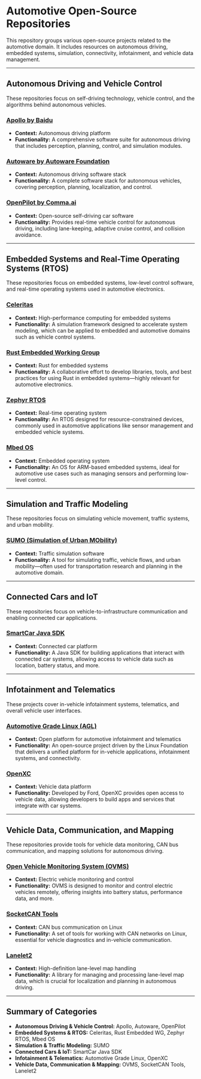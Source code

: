# Automotive Open-Source Repositories

This repository groups various open-source projects related to the automotive domain. It includes resources on autonomous driving, embedded systems, simulation, connectivity, infotainment, and vehicle data management.

---

## Autonomous Driving and Vehicle Control

These repositories focus on self-driving technology, vehicle control, and the algorithms behind autonomous vehicles.

### [Apollo by Baidu](https://github.com/ApolloAuto/apollo)
- **Context:** Autonomous driving platform  
- **Functionality:** A comprehensive software suite for autonomous driving that includes perception, planning, control, and simulation modules.

### [Autoware by Autoware Foundation](https://github.com/autowarefoundation/autoware)
- **Context:** Autonomous driving software stack  
- **Functionality:** A complete software stack for autonomous vehicles, covering perception, planning, localization, and control.

### [OpenPilot by Comma.ai](https://github.com/commaai/openpilot)
- **Context:** Open-source self-driving car software  
- **Functionality:** Provides real-time vehicle control for autonomous driving, including lane-keeping, adaptive cruise control, and collision avoidance.

---

## Embedded Systems and Real-Time Operating Systems (RTOS)

These repositories focus on embedded systems, low-level control software, and real-time operating systems used in automotive electronics.

### [Celeritas](https://github.com/celeritas-project/celeritas)
- **Context:** High-performance computing for embedded systems  
- **Functionality:** A simulation framework designed to accelerate system modeling, which can be applied to embedded and automotive domains such as vehicle control systems.

### [Rust Embedded Working Group](https://github.com/rust-embedded/wg)
- **Context:** Rust for embedded systems  
- **Functionality:** A collaborative effort to develop libraries, tools, and best practices for using Rust in embedded systems—highly relevant for automotive electronics.

### [Zephyr RTOS](https://github.com/zephyrproject-rtos/zephyr)
- **Context:** Real-time operating system  
- **Functionality:** An RTOS designed for resource-constrained devices, commonly used in automotive applications like sensor management and embedded vehicle systems.

### [Mbed OS](https://github.com/ARMmbed/mbed-os)
- **Context:** Embedded operating system  
- **Functionality:** An OS for ARM-based embedded systems, ideal for automotive use cases such as managing sensors and performing low-level control.

---

## Simulation and Traffic Modeling

These repositories focus on simulating vehicle movement, traffic systems, and urban mobility.

### [SUMO (Simulation of Urban MObility)](https://github.com/eclipse-sumo/sumo)
- **Context:** Traffic simulation software  
- **Functionality:** A tool for simulating traffic, vehicle flows, and urban mobility—often used for transportation research and planning in the automotive domain.

---

## Connected Cars and IoT

These repositories focus on vehicle-to-infrastructure communication and enabling connected car applications.

### [SmartCar Java SDK](https://github.com/smartcar/java-sdk)
- **Context:** Connected car platform  
- **Functionality:** A Java SDK for building applications that interact with connected car systems, allowing access to vehicle data such as location, battery status, and more.

---

## Infotainment and Telematics

These projects cover in-vehicle infotainment systems, telematics, and overall vehicle user interfaces.

### [Automotive Grade Linux (AGL)](https://www.automotivelinux.org/)
- **Context:** Open platform for automotive infotainment and telematics  
- **Functionality:** An open-source project driven by the Linux Foundation that delivers a unified platform for in-vehicle applications, infotainment systems, and connectivity.

### [OpenXC](https://github.com/openxc)
- **Context:** Vehicle data platform  
- **Functionality:** Developed by Ford, OpenXC provides open access to vehicle data, allowing developers to build apps and services that integrate with car systems.

---

## Vehicle Data, Communication, and Mapping

These repositories provide tools for vehicle data monitoring, CAN bus communication, and mapping solutions for autonomous driving.

### [Open Vehicle Monitoring System (OVMS)](https://github.com/openvehicles/Open-Vehicle-Monitoring-System-OVMS)
- **Context:** Electric vehicle monitoring and control  
- **Functionality:** OVMS is designed to monitor and control electric vehicles remotely, offering insights into battery status, performance data, and more.

### [SocketCAN Tools](https://github.com/linux-can/socketcan-tools)
- **Context:** CAN bus communication on Linux  
- **Functionality:** A set of tools for working with CAN networks on Linux, essential for vehicle diagnostics and in-vehicle communication.

### [Lanelet2](https://github.com/fzi-forschungszentrum-informatik/Lanelet2)
- **Context:** High-definition lane-level map handling  
- **Functionality:** A library for managing and processing lane-level map data, which is crucial for localization and planning in autonomous driving.

---

## Summary of Categories

- **Autonomous Driving & Vehicle Control:** Apollo, Autoware, OpenPilot  
- **Embedded Systems & RTOS:** Celeritas, Rust Embedded WG, Zephyr RTOS, Mbed OS  
- **Simulation & Traffic Modeling:** SUMO  
- **Connected Cars & IoT:** SmartCar Java SDK  
- **Infotainment & Telematics:** Automotive Grade Linux, OpenXC  
- **Vehicle Data, Communication & Mapping:** OVMS, SocketCAN Tools, Lanelet2
